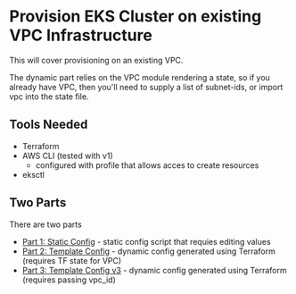 # Provision EKS Cluster on existing VPC Infrastructure

This will cover provisioning on an existing VPC.

The dynamic part relies on the VPC module rendering a state, so if you already have VPC, then you'll need to supply a list of subnet-ids, or import vpc into the state file.

## Tools Needed

* Terraform
* AWS CLI (tested with v1)
  * configured with profile that allows acces to create resources
* eksctl

## Two Parts

There are two parts

* [Part 1: Static Config](part1_static_config/README.md) - static config script that requies editing values
* [Part 2: Template Config](part2_temlpate_config/README.md) - dynamic config generated using Terraform (requires TF state for VPC)
* [Part 3: Template Config v3](part2_temlpate_config/README.md) - dynamic config generated using Terraform (requires passing vpc_id)
